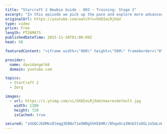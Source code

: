 ```yaml
---
title: "Starcraft 2 Newbie Guide - 003 - Training: Stage 2"
excerpt: "In this episode we pick up the pace and explore more advanced units and upgrades.  Starcraft 2 Newbie Guide Playlist: https://www.youtube.com/playlist?list...  Other places to find my stuff: Twitter: http://twitter.com/davidangel64 Twitch: http://twitch.tv/davidangel64 Tumblr: http://davidr64.tumblr.com"
originalUrl: https://youtube.com/watch?v=OX8IeLRjOaU
type: video
price: Free
length: PT26M47S
publishedDateTime: 2015-11-30T01:00:09Z
heat: 50

featuredContent: "<iframe width=\"800\" height=\"500\" frameborder=\"0\" src=\"https://www.youtube.com/embed/OX8IeLRjOaU\" allow=\"accelerometer; autoplay; encrypted-media; gyroscope; picture-in-picture\" allowfullscreen></iframe>"

provider:
  name: davidangel64
  domain: youtube.com

topics:
  - StarCraft 2
  - Zerg

images:
  - url: https://i.ytimg.com/vi/OX8IeLRjOaU/maxresdefault.jpg
    width: 1280
    height: 720
    isCached: true

secured: "zUGQCJkDMmiDlmqg3EBNxT1eOWBgShHI6HR//BhqwOca3NnbStxDGL1eSmLvWFRiyU61rErC+jHVLa0R3DK8sitrqwjJphlWpIM3VKIBO0AnZodJ57M71SFgPKvZVPehtl0aQ13kJFWRMHJItZ0DW829XT6KwyXB0YkSuLOkQ5aDR4IKs46kaOFpKbGtq236cRVP39x8r/VYsFyB+0Th/0V9bzezdgaiUgoGQ98heK7bOnyBpZLH+j/UsZXFLnQYEcXE5sknBMQo0bJweg0pJQZcwIazso9kvpkGMEj9S2XGx2var3W3N8EKSc7GZr1WJZZurUVQCEm3rq1JWweo7zJ2eLG+B6a6gRXXphsdkFhoQCPEW8PrfPWYGxu/wG6DFS2FBJ0OT5na4WaePTeBUL+ilR+sVjSVQ8vl+6ycXKw=;KWOt4Eh/xhG6TQlvMwRvxA=="
---
```


